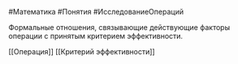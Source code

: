 #Математика #Понятия #ИсследованиеОпераций 

Формальные отношения, связывающие действующие факторы операции с принятым критерием эффективности.

[[Операция]]
[[Критерий эффективности]]